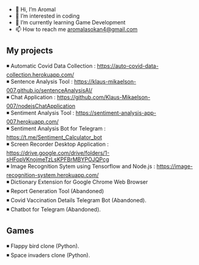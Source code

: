 - 👋 Hi, I’m Aromal
- 👀 I’m interested in coding
- 🌱 I’m currently learning Game Development
- 📫 How to reach me aromalasokan4@gmail.com


My projects
-----------
◾ Automatic Covid Data Collection : https://auto-covid-data-collection.herokuapp.com/  
◾ Sentence Analysis Tool : https://klaus-mikaelson-007.github.io/sentenceAnalysisAI/  
◾ Chat Application : https://github.com/Klaus-Mikaelson-007/nodejsChatApplication  
◾ Sentiment Analysis Tool : https://sentiment-analysis-app-007.herokuapp.com/  
◾ Sentiment Analysis Bot for Telegram : https://t.me/Sentiment_Calculator_bot  
◾ Screen Recorder Desktop Application : https://drive.google.com/drive/folders/1-sHFopVKnojmeTzLsKPFBrMBYPOJQPcg  
◾ Image Recognition Sytem using Tensorflow and Node.js : https://image-recognition-system.herokuapp.com/  
◾ Dictionary Extension for Google Chrome Web Browser   
◾ Report Generation Tool (Abandoned)  
◾ Covid Vaccination Details Telegram Bot (Abandoned).  
◾ Chatbot for Telegram (Abandoned).  

Games
------
◾ Flappy bird clone (Python).  
◾ Space invaders clone (Python).  
